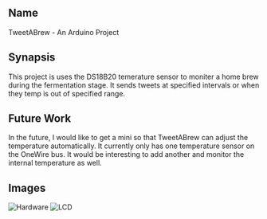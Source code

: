 ## Name

TweetABrew - An Arduino Project

## Synapsis

This project is uses the DS18B20 temerature sensor to moniter a home brew during the fermentation stage. It sends tweets at specified intervals or when they temp is out of specified range.

## Future Work

In the future, I would like to get a mini so that TweetABrew can adjust the temperature automatically. It currently only has one temperature sensor on the OneWire bus. It would be interesting to add another and monitor the internal temperature as well.

## Images

![Hardware](elmoren.github.com/TweetABrew/tree/noToken/img/hardware.jpg)
![LCD](elmoren.github.com/TweetABrew/tree/noToken/img/lcd.jpg)
